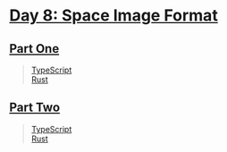 # [Day 8: Space Image Format](https://adventofcode.com/2019/day/8)

## [Part One](https://adventofcode.com/2019/day/8#part1)

> [TypeScript](/solutions/typescript/2019/08/src/p1.ts)\
> [Rust](/solutions/rust/2019/08/src/lib.rs)

## [Part Two](https://adventofcode.com/2019/day/8#part1)

> [TypeScript](/solutions/typescript/2019/08/src/p2.ts)\
> [Rust](/solutions/rust/2019/08/src/lib.rs)

